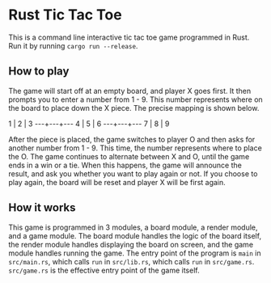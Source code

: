 # Rust Tic Tac Toe

This is a command line interactive tic tac toe game programmed in Rust.
Run it by running `cargo run --release`.

## How to play

The game will start off at an empty board, and player X goes first.
It then prompts you to enter a number from 1 - 9. This number represents
where on the board to place down the X piece. The precise mapping is shown below.

 1 | 2 | 3
---+---+---
 4 | 5 | 6
---+---+---
 7 | 8 | 9

After the piece is placed, the game switches to player O and then asks
for another number from 1 - 9. This time, the number represents where to
place the O. The game continues to alternate between X and O, until the
game ends in a win or a tie. When this happens, the game will announce
the result, and ask you whether you want to play again or not. If you
choose to play again, the board will be reset and player X will be first
again.

## How it works

This game is programmed in 3 modules, a board module, a render module,
and a game module.
The board module handles the logic of the board itself, the render module
handles displaying the board on screen, and the game module handles running
the game. The entry point of the program is `main` in `src/main.rs`,
which calls `run` in `src/lib.rs`, which calls `run` in `src/game.rs`.
`src/game.rs` is the effective entry point of the game itself.
